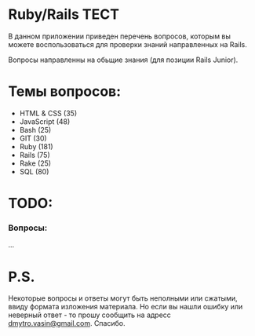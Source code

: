# Ruby/Rails ТЕСТ

В данном приложении приведен перечень вопросов, которым вы можете воспользоваться для проверки знаний направленных на Rails.

Вопросы направленны на обьщие знания (для позиции Rails Junior).

# Темы вопросов:
- HTML & CSS (35)
- JavaScript (48)
- Bash (25)
- GIT (30)
- Ruby (181)
- Rails (75)
- Rake (25)
- SQL (80)

# TODO:
### Вопросы:
...

# P.S.
Некоторые вопросы и ответы могут быть неполными или сжатыми, ввиду формата изложения материала. Но если вы нашли ошибку или неверный ответ - то прошу сообщить на адресс dmytro.vasin@gmail.com. Спасибо.
